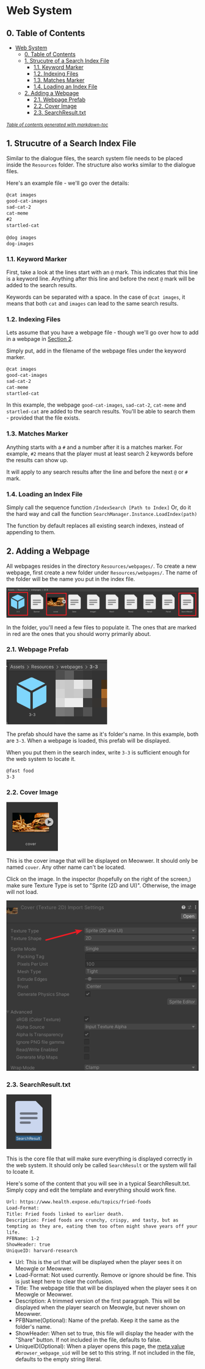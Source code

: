 # Web System
## 0. Table of Contents

- [Web System](#web-system)
  * [0. Table of Contents](#0-table-of-contents)
  * [1. Strucutre of a Search Index File](#1-strucutre-of-a-search-index-file)
    + [1.1. Keyword Marker](#11-keyword-marker)
    + [1.2. Indexing Files](#12-indexing-files)
    + [1.3. Matches Marker](#13-matches-marker)
    + [1.4. Loading an Index File](#14-loading-an-index-file)
  * [2. Adding a Webpage](#2-adding-a-webpage)
    + [2.1. Webpage Prefab](#21-webpage-prefab)
    + [2.2. Cover Image](#22-cover-image)
    + [2.3. SearchResult.txt](#23-searchresulttxt)

<small><i><a href='http://ecotrust-canada.github.io/markdown-toc/'>Table of contents generated with markdown-toc</a></i></small>

## 1. Strucutre of a Search Index File
Similar to the dialogue files, the search system file needs to be placed inside the `Resources` folder.
The structure also works similar to the dialogue files.

Here's an example file - we'll go over the details:
```
@cat images
good-cat-images
sad-cat-2
cat-meme
#2
startled-cat

@dog images
dog-images
```

### 1.1. Keyword Marker
First, take a look at the lines start with an `@` mark. This indicates that this line is a keyword line. Anything after this line and before the next `@` mark will be added to the search results. 

Keywords can be separated with a space. In the case of `@cat images`, it means that both `cat` and `images` can lead to the same search results.

### 1.2. Indexing Files
Lets assume that you have a webpage file - though we'll go over how to add in a webpage in [Section 2](2-adding-a-webpage). 

Simply put, add in the filename of the webpage files under the keyword marker.

```
@cat images
good-cat-images
sad-cat-2
cat-meme
startled-cat
```

In this example, the webpage `good-cat-images`, `sad-cat-2`, `cat-meme` and `startled-cat` are added to the search results. You'll be able to search them - provided that the file exists.

### 1.3. Matches Marker
Anything starts with a `#` and a number after it is a matches marker. For example, `#2` means that the player must at least search 2 keywords before the results can show up.

It will apply to any search results after the line and before the next `@` or `#` mark.

### 1.4. Loading an Index File
Simply call the sequence function `/IndexSearch [Path to Index]`
Or, do it the hard way and call the function `SearchManager.Instance.LoadIndex(path)`

The function by default replaces all existing search indexes, instead of appending to them.


## 2. Adding a Webpage
All webpages resides in the directory `Resources/webpages/`. To create a new webpage, first create a new folder under `Resources/webpages/`. The name of the folder will be the name you put in the index file.

![Webpage Structure](images/tutorial_webpage.png)

In the folder, you'll need a few files to populate it. The ones that are marked in red are the ones that you should worry primarily about.

### 2.1. Webpage Prefab
![Webpage Structure](images/tutorial_webpage_1.png)

The prefab should have the same as it's folder's name. In this example, both are `3-3`. When a webpage is loaded, this prefab will be displayed.

When you put them in the search index, write `3-3` is sufficient enough for the web system to locate it.

```
@fast food
3-3
```

### 2.2. Cover Image
![Webpage Structure](images/tutorial_webpage_2.png)

This is the cover image that will be displayed on Meowwer. It should only be named `cover`. Any other name can't be located.

Click on the image. In the inspector (hopefully on the right of the screen,) make sure Texture Type is set to "Sprite (2D and UI)". Otherwise, the image will not load.

![Webpage Structure](images/tutorial_webpage_3.png)

### 2.3. SearchResult.txt
![Webpage Structure](images/tutorial_webpage_4.png)

This is the core file that will make sure everything is displayed correctly in the web system. It should only be called `SearchResult` or the system will fail to lcoate it.

Here's some of the content that you will see in a typical SearchResult.txt. Simply copy and edit the template and everything should work fine.

```
Url: https://www.health.expose.edu/topics/fried-foods
Load-Format: 
Title: Fried foods linked to earlier death.
Description: Fried foods are crunchy, crispy, and tasty, but as tempting as they are, eating them too often might shave years off your life.
PFBName: 1-2
ShowHeader: true
UniqueID: harvard-research
```

 - Url: This is the url that will be displayed when the player sees it on Meowgle or Meowwer.
 - Load-Format: Not used currently. Remove or ignore should be fine. This is just kept here to clear the confusion.
 - Title: The webpage title that will be displayed when the player sees it on Meowgle or Meowwer.
 - Description: A trimmed version of the first paragraph. This will be displayed when the player search on Meowgle, but never shown on Meowwer.
 - PFBName(Optional): Name of the prefab. Keep it the same as the folder's name.
 - ShowHeader: When set to true, this file will display the header with the "Share" button. If not included in the file, defaults to false.
 - UniqueID(Optional): When a player opens this page, the [meta value](readme_dialogue_system.md#51-all-meta-values) `#browser_webpage_uid` will be set to this string. If not included in the file, defaults to the empty string literal.


